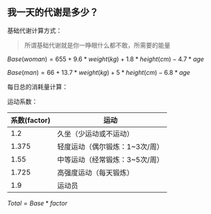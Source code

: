 ## 我一天的代谢是多少？

基础代谢计算方式：

> 所谓基础代谢就是你一睁眼什么都不敢，所需要的能量

$Base(woman)=655 + 9.6 * weight(kg) + 1.8 * height(cm) - 4.7 * age$

$Base(man)=66 + 13.7 * weight(kg) + 5 * height(cm) - 6.8 * age$

 每日总的消耗量计算：

运动系数：

| 系数(factor) | 运动                           |
| ------------ | ------------------------------ |
| 1.2          | 久坐（少运动或不运动）         |
| 1.375        | 轻度运动（偶尔锻炼：1~3次/周） |
| 1.55         | 中等运动（经常锻炼：3~5次/周） |
| 1.725        | 高强度运动（每天锻炼）         |
| 1.9          | 运动员                         |

$Total = Base * factor$
